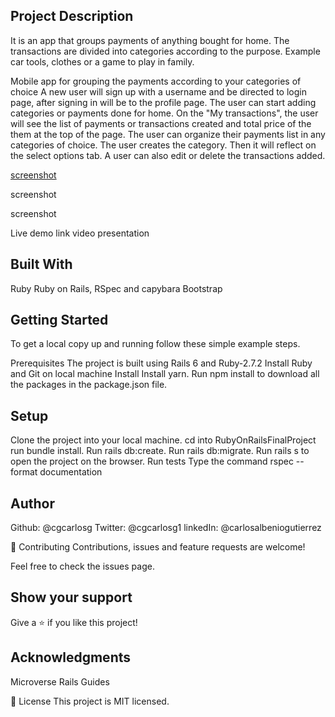 ## Project Description
It is an app that groups payments of anything bought for home. The transactions are divided into categories according to the purpose. Example car tools, clothes or a game to play in family.

Mobile app for grouping the payments according to your categories of choice
A new user will sign up with a username and be directed to login page, after signing in will be to the profile page.
The user can start adding categories or payments done for home.
On the "My transactions", the user will see the list of payments or transactions created and total price of the them at the top of the page.
The user can organize their payments list in any categories of choice. The user creates the category. Then it will reflect on the select options tab.
A user can also edit or delete the transactions added.

[screenshot](https://github.com/cgcarlosg/RubyOnRailsFinalProject/blob/feature/app/assets/images/categorias.jpg)


screenshot

screenshot

Live demo link
video presentation

## Built With
Ruby
Ruby on Rails,
RSpec and capybara
Bootstrap

## Getting Started
To get a local copy up and running follow these simple example steps.

Prerequisites
The project is built using Rails 6 and Ruby-2.7.2
Install Ruby and Git on local machine
Install
Install yarn.
Run npm install to download all the packages in the package.json file.

## Setup
Clone the project into your local machine.
cd into RubyOnRailsFinalProject
run bundle install.
Run rails db:create.
Run rails db:migrate.
Run rails s to open the project on the browser.
Run tests
Type the command 
rspec --format documentation


## Author
Github: @cgcarlosg
Twitter: @cgcarlosg1
linkedIn: @carlosalbeniogutierrez

🤝 Contributing
Contributions, issues and feature requests are welcome!

Feel free to check the issues page.

## Show your support
Give a ⭐️ if you like this project!

## Acknowledgments
Microverse
Rails Guides

📝 License
This project is MIT licensed.

